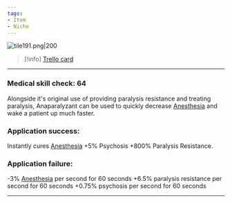```yaml
---
tags:
- Item
- Niche
---
```


![tile191.png\|200](/Items/Anaparalyzant%20-%20Attachments/6718845db30472d958dd7d96.png)

> [!info] [Trello card](https://trello.com/c/TmqQkhux/143-anaparalyzant)

---

### Medical skill check: 64

Alongside it's original use of providing paralysis resistance and treating paralysis, Anaparalyzant can be used to quickly decrease [Anesthesia](../Torso/Anesthesia.md) and wake a patient up much faster.

### Application success:

Instantly cures [Anesthesia](../Torso/Anesthesia.md)
\+5% Psychosis
\+800% Paralysis Resistance.

### Application failure:

\-3% [Anesthesia](../Torso/Anesthesia.md) per second for 60 seconds
\+6.5% paralysis resistance per second for 60 seconds
\+0.75% psychosis per second for 60 seconds

---

